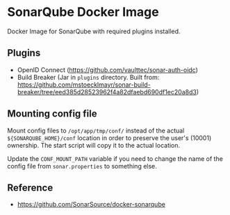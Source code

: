 # SonarQube Docker Image

Docker Image for SonarQube with required plugins installed.


## Plugins
- OpenID Connect (https://github.com/vaulttec/sonar-auth-oidc)
- Build Breaker (Jar in `plugins` directory. Built from: https://github.com/mstoecklmayr/sonar-build-breaker/tree/eed385d28523962f4a82dfaebd690df1ec20a8d3)

## Mounting config file
Mount config files to `/opt/app/tmp/conf/` instead of the actual `${SONARQUBE_HOME}/conf` location in order to preserve the user's (10001) ownership.
The start script will copy it to the actual location.

Update the `CONF_MOUNT_PATH` variable if you need to change the name of the config file from `sonar.properties` to something else. 

## Reference
- https://github.com/SonarSource/docker-sonarqube